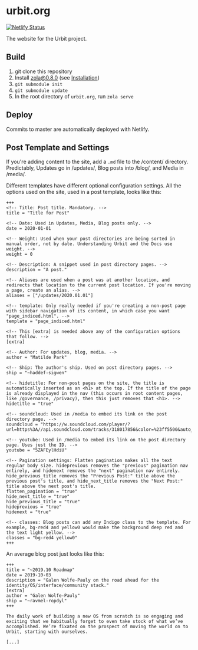 # urbit.org

[![Netlify Status](https://api.netlify.com/api/v1/badges/71f99a93-7b2e-4e10-b74d-7cbbb2e6dacd/deploy-status)](https://app.netlify.com/sites/urbit-org/deploys)

The website for the Urbit project.

## Build

1. git clone this repository
2. Install [zola@0.8.0](https://github.com/getzola/zola/releases/tag/v0.8.0) (see [Installation](https://www.getzola.org/documentation/getting-started/installation/))
3. `git submodule init`
4. `git submodule update`
5. In the root directory of `urbit.org`, run `zola serve`

## Deploy

Commits to master are automatically deployed with Netlify.

## Post Template and Settings

If you're adding content to the site, add a `.md` file to the /content/ directory. Predictably, Updates go in /updates/, Blog posts into /blog/, and Media in /media/.

Different templates have different optional configuration settings. All the options used on the site, used in a post template, looks like this:

```
+++
<!-- Title: Post title. Mandatory. -->
title = "Title for Post"

<!-- Date: Used in Updates, Media, Blog posts only. -->
date = 2020-01-01

<!-- Weight: Used when your post directories are being sorted in manual order, not by date. Understanding Urbit and the Docs use weight. -->
weight = 0

<!-- Description: A snippet used in post directory pages. -->
description = "A post."

<!-- Aliases are used when a post was at another location, and redirects that location to the current post location. If you're moving a page, create an alias. -->
aliases = ["/updates/2020.01.01"]

<!-- template: Only really needed if you're creating a non-post page with sidebar navigation of its content, in which case you want "page_indiced.html". -->
template = "page_indiced.html"

<!-- This [extra] is needed above any of the configuration options that follow. -->
[extra]

<!-- Author: For updates, blog, media. -->
author = "Matilde Park"

<!-- Ship: The author's ship. Used on post directory pages. -->
ship = "~haddef-sigwen"

<!-- hidetitle: For non-post pages on the site, the title is automatically inserted as an <h1> at the top. If the title of the page is already displayed in the nav (this occurs in root content pages, like /governance, /privacy), then this just removes that <h1>. -->
hidetitle = "true"

<!-- soundcloud: Used in /media to embed its link on the post directory page. -->
soundcloud = "https://w.soundcloud.com/player/?url=https%3A//api.soundcloud.com/tracks/318017856&color=%23ff5500&auto_play=false&hide_related=false&show_comments=true&show_user=true&show_reposts=false&show_teaser=true&visual=true"

<!-- youtube: Used in /media to embed its link on the post directory page. Uses just the ID. -->
youtube = "5ZAFEylHdiU"

<!-- Pagination settings: Flatten pagination makes all the text regular body size. hideprevious removes the "previous" pagination nav entirely, and hidenext removes the "next" pagination nav entirely. hide_previous_title removes the "Previous Post:" title above the previous post's title, and hide_next_title removes the "Next Post:" title above the next post's title.
flatten_pagination = "true"
hide_next_title = "true"
hide_previous_title = "true"
hideprevious = "true"
hidenext = "true"

<!-- classes: Blog posts can add any Indigo class to the template. For example, bg-red4 and yellow0 would make the background deep red and the text light yellow. -->
classes = "bg-red4 yellow0"
+++
```

An average blog post just looks like this:

```
+++
title = "~2019.10 Roadmap"
date = 2019-10-03
description = "Galen Wolfe-Pauly on the road ahead for the identity/OS/interface/community stack."
[extra]
author = "Galen Wolfe-Pauly"
ship = "~ravmel-ropdyl"
+++

The daily work of building a new OS from scratch is so engaging and exciting that we habitually forget to even take stock of what we’ve accomplished. We’re fixated on the prospect of moving the world on to Urbit, starting with ourselves.

[...]
```
